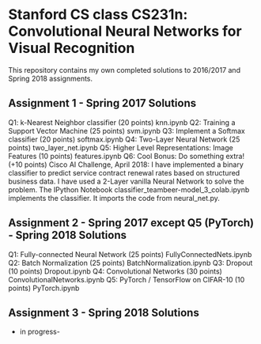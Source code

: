 # Stanford CS class CS231n: Convolutional Neural Networks for Visual Recognition
This repository contains my own completed solutions to 2016/2017 and Spring 2018 assignments.

## Assignment 1 - Spring 2017 Solutions
Q1: k-Nearest Neighbor classifier (20 points)
    knn.ipynb 
Q2: Training a Support Vector Machine (25 points)
    svm.ipynb 
Q3: Implement a Softmax classifier (20 points)
    softmax.ipynb 
Q4: Two-Layer Neural Network (25 points)
    two_layer_net.ipynb
Q5: Higher Level Representations: Image Features (10 points)
    features.ipynb
Q6: Cool Bonus: Do something extra! (+10 points)
    Cisco AI Challenge, April 2018: I have implemented a binary classifier to predict service contract renewal rates 
    based on structured business data. I have used a 2-Layer vanilla Neural Network to solve the problem.
    The IPython Notebook classifier_teambeer-model_3_colab.ipynb implements the classifier. 
    It imports the code from neural_net.py.

## Assignment 2 - Spring 2017 except Q5 (PyTorch) - Spring 2018 Solutions
Q1: Fully-connected Neural Network (25 points)
    FullyConnectedNets.ipynb
Q2: Batch Normalization (25 points)
    BatchNormalization.ipynb
Q3: Dropout (10 points)
    Dropout.ipynb
Q4: Convolutional Networks (30 points)
    ConvolutionalNetworks.ipynb
Q5: PyTorch / TensorFlow on CIFAR-10 (10 points)
    PyTorch.ipynb
    
## Assignment 3 - Spring 2018 Solutions
- in progress-
